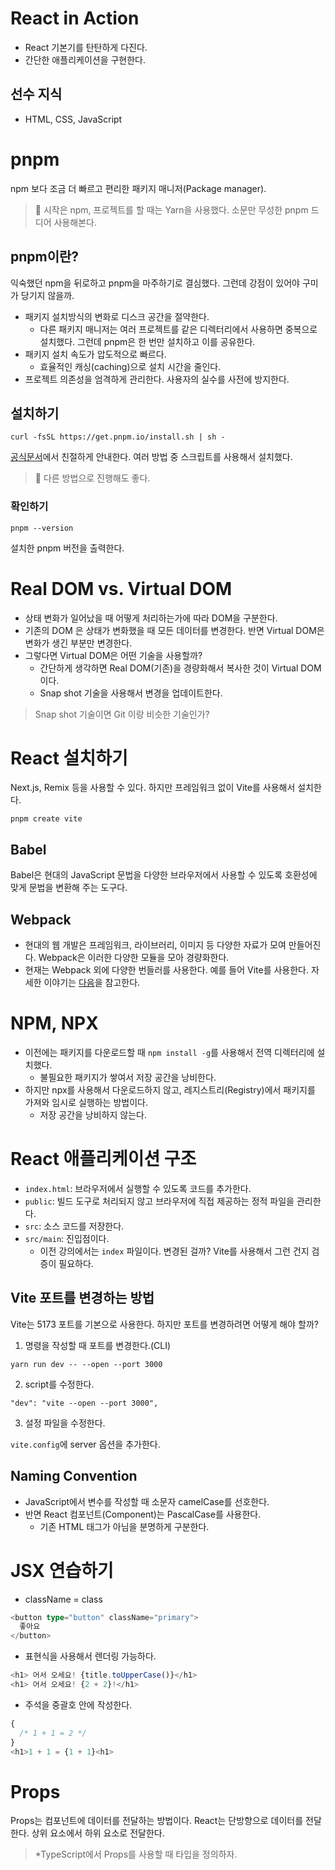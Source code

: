 # React in Action

- React 기본기를 탄탄하게 다진다.
- 간단한 애플리케이션을 구현한다.

## 선수 지식

- HTML, CSS, JavaScript

# pnpm

npm 보다 조금 더 빠르고 편리한 패키지 매니저(Package manager).

> 💬 시작은 npm, 프로젝트를 할 때는 Yarn을 사용했다. 소문만 무성한 pnpm 드디어 사용해본다.

## pnpm이란?

익숙했던 npm을 뒤로하고 pnpm을 마주하기로 결심했다. 그런데 강점이 있어야 구미가 당기지 않을까.

* 패키지 설치방식의 변화로 디스크 공간을 절약한다.
    * 다른 패키지 매니저는 여러 프로젝트를 같은 디렉터리에서 사용하면 중복으로 설치했다. 그런데 pnpm은 한 번만 설치하고 이를 공유한다.
* 패키지 설치 속도가 압도적으로 빠르다.
    * 효율적인 캐싱(caching)으로 설치 시간을 줄인다.
* 프로젝트 의존성을 엄격하게 관리한다. 사용자의 실수를 사전에 방지한다.

## 설치하기

```shell
curl -fsSL https://get.pnpm.io/install.sh | sh -
```

[공식문서](https://pnpm.io/installation)에서 친절하게 안내한다. 여러 방법 중 스크립트를 사용해서 설치했다.

> 💬 다른 방법으로 진행해도 좋다.

### 확인하기

```shell
pnpm --version
```

설치한 pnpm 버전을 출력한다.

# Real DOM vs. Virtual DOM

- 상태 변화가 일어났을 때 어떻게 처리하는가에 따라 DOM을 구분한다.
- 기존의 DOM 은 상태가 변화했을 때 모든 데이터를 변경한다. 반면 Virtual DOM은 변화가 생긴 부분만 변경한다.
- 그렇다면 Virtual DOM은 어떤 기술을 사용할까?
    - 간단하게 생각하면 Real DOM(기존)을 경량화해서 복사한 것이 Virtual DOM이다.
    - Snap shot 기술을 사용해서 변경을 업데이트한다.

> Snap shot 기술이면 Git 이랑 비슷한 기술인가?

# React 설치하기

Next.js, Remix 등을 사용할 수 있다. 하지만 프레임워크 없이 Vite를 사용해서 설치한다.

```shell
pnpm create vite
```

## Babel

Babel은 현대의 JavaScript 문법을 다양한 브라우저에서 사용할 수 있도록 호환성에 맞게 문법을 변환해 주는 도구다.

## Webpack

- 현대의 웹 개발은 프레임워크, 라이브러리, 이미지 등 다양한 자료가 모여 만들어진다. Webpack은 이러한 다양한 모듈을 모아 경량화한다.
- 현재는 Webpack 외에 다양한 번들러를 사용한다. 예를 들어 Vite를 사용한다. 자세한 이야기는 [다음](https://vitejs.dev/guide/why.html)을 참고한다.

# NPM, NPX

- 이전에는 패키지를 다운로드할 때 `npm install -g`를 사용해서 전역 디렉터리에 설치했다.
    - 불필요한 패키지가 쌓여서 저장 공간을 낭비한다.
- 하지만 npx를 사용해서 다운로드하지 않고, 레지스트리(Registry)에서 패키지를 가져와 임시로 실행하는 방법이다.
    - 저장 공간을 낭비하지 않는다.

# React 애플리케이션 구조

- `index.html`: 브라우저에서 실행할 수 있도록 코드를 추가한다.
- `public`: 빌드 도구로 처리되지 않고 브라우저에 직접 제공하는 정적 파일을 관리한다.
- `src`: 소스 코드를 저장한다.
- `src/main`: 진입점이다.
    - 이전 강의에서는 `index` 파일이다. 변경된 걸까? Vite를 사용해서 그런 건지 검증이 필요하다.

## Vite 포트를 변경하는 방법

Vite는 5173 포트를 기본으로 사용한다. 하지만 포트를 변경하려면 어떻게 해야 할까?

1. 명령을 작성할 때 포트를 변경한다.(CLI)

```shell
yarn run dev -- --open --port 3000
```

2. script를 수정한다.

```shell
"dev": "vite --open --port 3000",
```

3. 설정 파일을 수정한다.

`vite.config`에 server 옵션을 추가한다.

## Naming Convention

- JavaScript에서 변수를 작성할 때 소문자 camelCase를 선호한다.
- 반면 React 컴포넌트(Component)는 PascalCase를 사용한다.
    - 기존 HTML 태그가 아님을 분명하게 구분한다.

# JSX 연습하기

- className = class

```typescript jsx
<button type="button" className="primary">
  좋아요
</button>
```

- 표현식을 사용해서 렌더링 가능하다.

```typescript jsx
<h1> 어서 오세요! {title.toUpperCase()}</h1>
<h1> 어서 오세요! {2 + 2}!</h1>
```

- 주석을 중괄호 안에 작성한다.

```typescript jsx
{
  /* 1 + 1 = 2 */
}
<h1>1 + 1 = {1 + 1}<h1>
```

# Props

Props는 컴포넌트에 데이터를 전달하는 방법이다. React는 단방향으로 데이터를 전달한다. 상위 요소에서 하위 요소로 전달한다.

> *TypeScript에서 Props를 사용할 때 타입을 정의하자.
